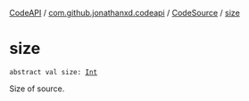 [CodeAPI](../../index.md) / [com.github.jonathanxd.codeapi](../index.md) / [CodeSource](index.md) / [size](.)

# size

`abstract val size: `[`Int`](https://kotlinlang.org/api/latest/jvm/stdlib/kotlin/-int/index.html)

Size of source.


